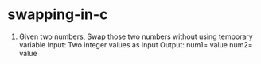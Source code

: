# swapping-in-c
1.  Given two numbers, Swap those two numbers without using temporary variable  Input:  Two integer values as input  Output: num1= value num2= value
